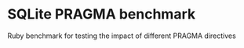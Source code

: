 SQLite PRAGMA benchmark
=======================

Ruby benchmark for testing the impact of different PRAGMA directives
